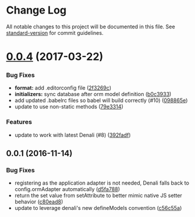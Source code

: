 # Change Log

All notable changes to this project will be documented in this file. See [standard-version](https://github.com/conventional-changelog/standard-version) for commit guidelines.

<a name="0.0.4"></a>
# [0.0.4](https://github.com/acburdine/denali-node-orm2/compare/v0.0.1...v0.0.4) (2017-03-22)

### Bug Fixes

* **format:** add .editorconfig file ([2f3269c](https://github.com/acburdine/denali-node-orm2/commit/2f3269c))
* **initializers:** sync database after orm model definition ([b0c3933](https://github.com/acburdine/denali-node-orm2/commit/b0c3933))
* add updated .babelrc files so babel will build correctly (#10) ([098865e](https://github.com/acburdine/denali-node-orm2/commit/098865e))
* update to use non-static methods ([79e3314](https://github.com/acburdine/denali-node-orm2/commit/79e3314))

### Features

* update to work with latest Denali (#8) ([392fadf](https://github.com/acburdine/denali-node-orm2/commit/392fadf))


<a name="0.0.1"></a>
## 0.0.1 (2016-11-14)


### Bug Fixes

* registering as the application adapter is not needed, Denali falls back to config.ormAdapter automatically ([d5fa788](https://github.com/denali-js/denali-node-orm2/commit/d5fa788))
* return the set value from setAttribute to better mimic native JS setter behavior ([c80ead8](https://github.com/denali-js/denali-node-orm2/commit/c80ead8))
* update to leverage denali's new defineModels convention ([c56c55a](https://github.com/denali-js/denali-node-orm2/commit/c56c55a))
